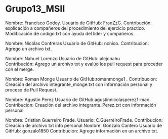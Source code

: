  # Grupo13_MSII

Nombre: Francisco Godoy.
Usuario de GitHub: FranZzG.
Contribución: explicación a compañeros del procedimiento del ejercicio practico.
Modificación de codigo txt con ayuda del lider y compañeros.


Nombre: Nicolas Contreras Usuario de GitHub: ncnico. Contribucion: Agrego un archivo txt.

Nombre: Nahuel Lorenzo
Usuario de GitHub: alejonahu    
Contribución: Agrego un archivo txt y evalúo los
pull request para proceder con el merge.


Nombre: Roman Monge Usuario de GitHub:romanmonge1 . Contribucion: Creación del archivo integrante_monge.txt con información personal y proceso de Pull Request.



Nombre: Agustin Perez Usuario de GitHub:agustinnicolasperez1-max . Contribucion: Creación del archivo integrante_Perez.txt con información personal

Nombre: Cristian Guerreiro Frade. Usuario: C.GuerreiroFrade. Contribucion: Creacion de archivo txt info personal
Nombre: Gonzalo Cantero
Usuario de GitHub: gonzalo1850
Contribución: Agrege información en un archivo txt.
